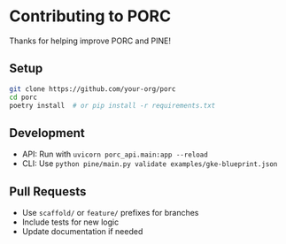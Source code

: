 # Contributing to PORC

Thanks for helping improve PORC and PINE!

## Setup

```bash
git clone https://github.com/your-org/porc
cd porc
poetry install  # or pip install -r requirements.txt
```

## Development

- API: Run with `uvicorn porc_api.main:app --reload`
- CLI: Use `python pine/main.py validate examples/gke-blueprint.json`

## Pull Requests

- Use `scaffold/` or `feature/` prefixes for branches
- Include tests for new logic
- Update documentation if needed
